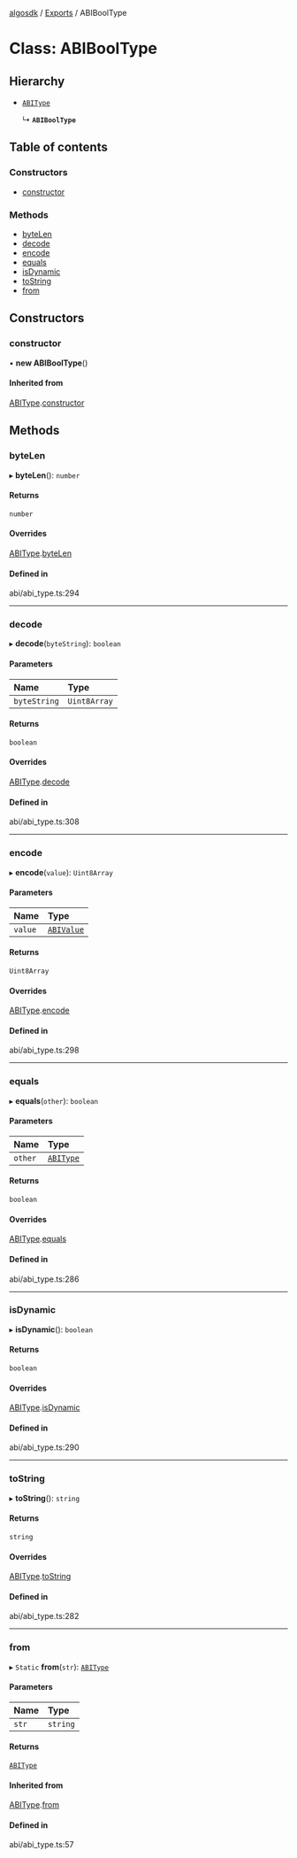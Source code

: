 [algosdk](../README.md) / [Exports](../modules.md) / ABIBoolType

# Class: ABIBoolType

## Hierarchy

- [`ABIType`](ABIType.md)

  ↳ **`ABIBoolType`**

## Table of contents

### Constructors

- [constructor](ABIBoolType.md#constructor)

### Methods

- [byteLen](ABIBoolType.md#bytelen)
- [decode](ABIBoolType.md#decode)
- [encode](ABIBoolType.md#encode)
- [equals](ABIBoolType.md#equals)
- [isDynamic](ABIBoolType.md#isdynamic)
- [toString](ABIBoolType.md#tostring)
- [from](ABIBoolType.md#from)

## Constructors

### constructor

• **new ABIBoolType**()

#### Inherited from

[ABIType](ABIType.md).[constructor](ABIType.md#constructor)

## Methods

### byteLen

▸ **byteLen**(): `number`

#### Returns

`number`

#### Overrides

[ABIType](ABIType.md).[byteLen](ABIType.md#bytelen)

#### Defined in

abi/abi_type.ts:294

___

### decode

▸ **decode**(`byteString`): `boolean`

#### Parameters

| Name | Type |
| :------ | :------ |
| `byteString` | `Uint8Array` |

#### Returns

`boolean`

#### Overrides

[ABIType](ABIType.md).[decode](ABIType.md#decode)

#### Defined in

abi/abi_type.ts:308

___

### encode

▸ **encode**(`value`): `Uint8Array`

#### Parameters

| Name | Type |
| :------ | :------ |
| `value` | [`ABIValue`](../modules.md#abivalue) |

#### Returns

`Uint8Array`

#### Overrides

[ABIType](ABIType.md).[encode](ABIType.md#encode)

#### Defined in

abi/abi_type.ts:298

___

### equals

▸ **equals**(`other`): `boolean`

#### Parameters

| Name | Type |
| :------ | :------ |
| `other` | [`ABIType`](ABIType.md) |

#### Returns

`boolean`

#### Overrides

[ABIType](ABIType.md).[equals](ABIType.md#equals)

#### Defined in

abi/abi_type.ts:286

___

### isDynamic

▸ **isDynamic**(): `boolean`

#### Returns

`boolean`

#### Overrides

[ABIType](ABIType.md).[isDynamic](ABIType.md#isdynamic)

#### Defined in

abi/abi_type.ts:290

___

### toString

▸ **toString**(): `string`

#### Returns

`string`

#### Overrides

[ABIType](ABIType.md).[toString](ABIType.md#tostring)

#### Defined in

abi/abi_type.ts:282

___

### from

▸ `Static` **from**(`str`): [`ABIType`](ABIType.md)

#### Parameters

| Name | Type |
| :------ | :------ |
| `str` | `string` |

#### Returns

[`ABIType`](ABIType.md)

#### Inherited from

[ABIType](ABIType.md).[from](ABIType.md#from)

#### Defined in

abi/abi_type.ts:57
